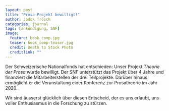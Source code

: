 ```yaml
---
layout: post
title: "Prosa-Projekt bewilligt!"
author: Jodok Trösch
categories: journal
tags: [ankündigung, SNF]
image:
  feature: book_comp.jpg
  teaser: book_comp-teaser.jpg
  credit: Death to Stock Photo
  creditlink: ""
---
```


Der Schweizerische Nationalfonds hat entschieden: Unser Projekt *Theorie der Prosa* wurde bewilligt. Der SNF unterstützt das Projekt über 4 Jahre und finanziert die Mitarbeiterstellen der drei Teilprojekte. Darüber hinaus ermöglicht er die  Veranstaltung einer Konferenz zur Prosatheorie im Jahr 2020.

Wir sind äusserst glücklich über diesen Entscheid, der es uns erlaubt, uns voller Enthusiasmus in die Forschung zu stürzen.
